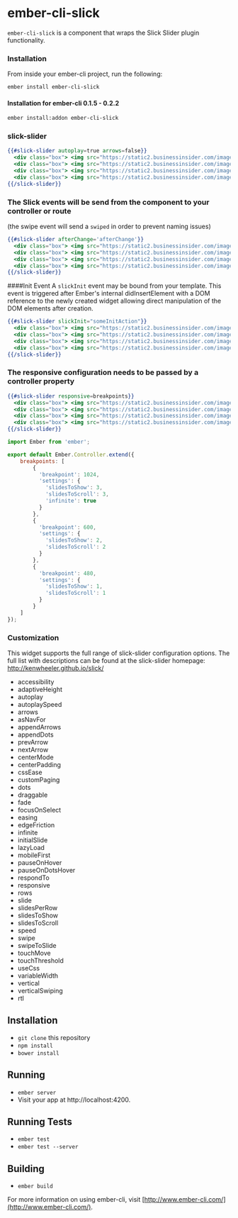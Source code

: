 # ember-cli-slick

`ember-cli-slick` is a component that wraps the Slick Slider plugin functionality.

### Installation

From inside your ember-cli project, run the following:

```bash
ember install ember-cli-slick
```

#### Installation for ember-cli 0.1.5 - 0.2.2

```bash
ember install:addon ember-cli-slick
```

### slick-slider

```hbs
{{#slick-slider autoplay=true arrows=false}}
  <div class="box"> <img src="https://static2.businessinsider.com/image/4f3433986bb3f7b67a00003c/a-parasite-found-in-cats-could-be-manipulating-our-brains.jpg"> </div>
  <div class="box"> <img src="https://static2.businessinsider.com/image/4f3433986bb3f7b67a00003c/a-parasite-found-in-cats-could-be-manipulating-our-brains.jpg"> </div>
  <div class="box"> <img src="https://static2.businessinsider.com/image/4f3433986bb3f7b67a00003c/a-parasite-found-in-cats-could-be-manipulating-our-brains.jpg"> </div>
  <div class="box"> <img src="https://static2.businessinsider.com/image/4f3433986bb3f7b67a00003c/a-parasite-found-in-cats-could-be-manipulating-our-brains.jpg"> </div>
{{/slick-slider}}
```

### The Slick events will be send from the component to your controller or route
(the swipe event will send a `swiped` in order to prevent naming issues)

```hbs
{{#slick-slider	afterChange='afterChange'}}
  <div class="box"> <img src="https://static2.businessinsider.com/image/4f3433986bb3f7b67a00003c/a-parasite-found-in-cats-could-be-manipulating-our-brains.jpg"> </div>
  <div class="box"> <img src="https://static2.businessinsider.com/image/4f3433986bb3f7b67a00003c/a-parasite-found-in-cats-could-be-manipulating-our-brains.jpg"> </div>
  <div class="box"> <img src="https://static2.businessinsider.com/image/4f3433986bb3f7b67a00003c/a-parasite-found-in-cats-could-be-manipulating-our-brains.jpg"> </div>
  <div class="box"> <img src="https://static2.businessinsider.com/image/4f3433986bb3f7b67a00003c/a-parasite-found-in-cats-could-be-manipulating-our-brains.jpg"> </div>
{{/slick-slider}}
```

####Init Event
A `slickInit` event may be bound from your template. This event is triggered after Ember's internal didInsertElement with a DOM reference to the newly created widget allowing direct manipulation of the DOM elements after creation.

```hbs
{{#slick-slider	slickInit="someInitAction"}}
  <div class="box"> <img src="https://static2.businessinsider.com/image/4f3433986bb3f7b67a00003c/a-parasite-found-in-cats-could-be-manipulating-our-brains.jpg"> </div>
  <div class="box"> <img src="https://static2.businessinsider.com/image/4f3433986bb3f7b67a00003c/a-parasite-found-in-cats-could-be-manipulating-our-brains.jpg"> </div>
  <div class="box"> <img src="https://static2.businessinsider.com/image/4f3433986bb3f7b67a00003c/a-parasite-found-in-cats-could-be-manipulating-our-brains.jpg"> </div>
  <div class="box"> <img src="https://static2.businessinsider.com/image/4f3433986bb3f7b67a00003c/a-parasite-found-in-cats-could-be-manipulating-our-brains.jpg"> </div>
{{/slick-slider}}
```

### The responsive configuration needs to be passed by a controller property

```hbs
{{#slick-slider	responsive=breakpoints}}
  <div class="box"> <img src="https://static2.businessinsider.com/image/4f3433986bb3f7b67a00003c/a-parasite-found-in-cats-could-be-manipulating-our-brains.jpg"> </div>
  <div class="box"> <img src="https://static2.businessinsider.com/image/4f3433986bb3f7b67a00003c/a-parasite-found-in-cats-could-be-manipulating-our-brains.jpg"> </div>
  <div class="box"> <img src="https://static2.businessinsider.com/image/4f3433986bb3f7b67a00003c/a-parasite-found-in-cats-could-be-manipulating-our-brains.jpg"> </div>
  <div class="box"> <img src="https://static2.businessinsider.com/image/4f3433986bb3f7b67a00003c/a-parasite-found-in-cats-could-be-manipulating-our-brains.jpg"> </div>
{{/slick-slider}}
```

```javascript
import Ember from 'ember';

export default Ember.Controller.extend({
	breakpoints: [
		{
		  'breakpoint': 1024,
		  'settings': {
		    'slidesToShow': 3,
		    'slidesToScroll': 3,
		    'infinite': true
		  }
		},
		{
		  'breakpoint': 600,
		  'settings': {
		    'slidesToShow': 2,
		    'slidesToScroll': 2
		  }
		},
		{
		  'breakpoint': 480,
		  'settings': {
		    'slidesToShow': 1,
		    'slidesToScroll': 1
		  }
		}
	]
});
```

### Customization
This widget supports the full range of slick-slider configuration options. The full list with descriptions can be found at the slick-slider homepage: http://kenwheeler.github.io/slick/

* accessibility
* adaptiveHeight
* autoplay
* autoplaySpeed
* arrows
* asNavFor
* appendArrows
* appendDots
* prevArrow
* nextArrow
* centerMode
* centerPadding
* cssEase
* customPaging
* dots
* draggable
* fade
* focusOnSelect
* easing
* edgeFriction
* infinite
* initialSlide
* lazyLoad
* mobileFirst
* pauseOnHover
* pauseOnDotsHover
* respondTo
* responsive
* rows
* slide
* slidesPerRow
* slidesToShow
* slidesToScroll
* speed
* swipe
* swipeToSlide
* touchMove
* touchThreshold
* useCss
* variableWidth
* vertical
* verticalSwiping
* rtl


## Installation

* `git clone` this repository
* `npm install`
* `bower install`

## Running

* `ember server`
* Visit your app at http://localhost:4200.

## Running Tests

* `ember test`
* `ember test --server`

## Building

* `ember build`

For more information on using ember-cli, visit [http://www.ember-cli.com/](http://www.ember-cli.com/).
